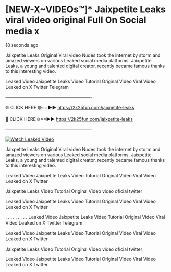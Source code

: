 # [NEW-X~VIDEOs™]* Jaixpetite Leaks viral video original Full On Social media x

18 seconds ago

Jaixpetite Leaks Original Viral video Nudes took the internet by storm and amazed viewers on various Leaked social media platforms. Jaixpetite Leaks, a young and talented digital creator, recently became famous thanks to this interesting video.

L𝚎aked Video Jaixpetite Leaks Video Tutorial Original Video Viral Video L𝚎aked on X Twitter Telegram

———————————————————-

🌐 CLICK HERE 🟢==►► https://2k25fun.com/jaixpetite-leaks

🔴 CLICK HERE 🌐==►► https://2k25fun.com/jaixpetite-leaks

———————————————————-

[![Watch Leaked Video](https://miro.medium.com/v2/resize:fit:828/format:webp/1*cilzJN44JGOrTw9NJCrNHA.gif "Watch Leaked Video")](https://2k25fun.com/jaixpetite-leaks)

Jaixpetite Leaks Original Viral video Nudes took the internet by storm and amazed viewers on various Leaked social media platforms. Jaixpetite Leaks, a young and talented digital creator, recently became famous thanks to this interesting video.

L𝚎aked Video Jaixpetite Leaks Video Tutorial Original Video Viral Video L𝚎aked on X Twitter

Jaixpetite Leaks Video Tutorial Original Video video oficial twitter

L𝚎aked Video Jaixpetite Leaks Video Tutorial Original Video Viral Video L𝚎aked on X Twitter

. . . . . . . . . L𝚎aked Video Jaixpetite Leaks Video Tutorial Original Video Viral Video L𝚎aked on X Twitter Telegram

L𝚎aked Video Jaixpetite Leaks Video Tutorial Original Video Viral Video L𝚎aked on X Twitter

Jaixpetite Leaks Video Tutorial Original Video video oficial twitter

L𝚎aked Video Jaixpetite Leaks Video Tutorial Original Video Viral Video L𝚎aked on X Twitter.